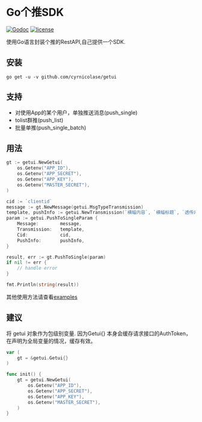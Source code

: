 # Go个推SDK

[![Godoc](http://img.shields.io/badge/godoc-reference-blue.svg?style=flat)](https://pkg.go.dev/github.com/cyrnicolase/getui) [![license](http://img.shields.io/badge/license-MIT-red.svg?style=flat)](https://raw.githubusercontent.com/cyrnicolase/getui/master/LICENSE)

使用Go语言封装个推的RestAPI,自己提供一个SDK.

## 安装
```
go get -u -v github.com/cyrnicolase/getui
```

## 支持

+ 对使用App的某个用户，单独推送消息(push_single)
+ tolist群推(push_list)
+ 批量单推(push_single_batch)

## 用法

```go
gt := getui.NewGetui(
    os.Getenv("APP_ID"),
    os.Getenv("APP_SECRET"),
    os.Getenv("APP_KEY"),
    os.Getenv("MASTER_SECRET"),
)

cid := `clientid`
message := gt.NewMessage(getui.MsgTypeTransmission)
template, pushInfo := getui.NewTransmission(`横幅内容`, `横幅标题`, `透传内容`)
param := getui.PushToSingleParam {
    Message:        message,
    Transmission:   template,
    Cid:            cid,
    PushInfo:       pushInfo,
}

result, err := gt.PushToSingle(param)
if nil != err {
    // handle error
}

fmt.Println(string(result))
```

其他使用方法请查看[examples](https://github.com/cyrnicolase/getui/blob/master/examples)

## 建议
将 getui 对象作为包级别变量. 因为Getui{} 本身会缓存请求接口的AuthToken，
在声明为全局变量的情况，缓存有效。

```go
var (
    gt = &getui.Getui{}
)

func init() {
    gt = getui.NewGetui(
        os.Getenv("APP_ID"),
        os.Getenv("APP_SECRET"),
        os.Getenv("APP_KEY"),
        os.Getenv("MASTER_SECRET"),
    )
}

```